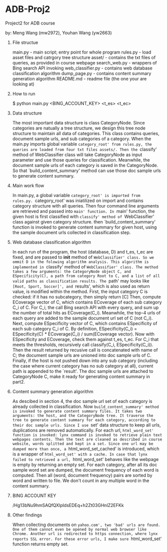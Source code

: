 # ADB-Proj2
Project2 for ADB course

by: Meng Wang (mw2972), Youhan Wang (yw2663)

1. File structue

    main.py - main script; entry point for whole program
    rules.py - load asset files and catrgory tree structure
    asset/ - contains the txt files of queries, as provided in course webpage
    search_web.py - wrappers of Bing search API invoking
    web_classifier.py - contains web database classification algorithm
    dump_page.py - contains content summary generation algorithm
    README.md - readme file (the one your are looking at)

2. How to run

    $ python main.py <BING_ACCOUNT_KEY> <t_es> <t_ec> <host>

2. Data structure

    The most important data structure is class CategoryNode. Since categories are natually a tree structure, we design this tree node structure to maintain all data of categories. This class contains queries, document sample urls, and sub categories of a category. When the main.py imports global variable `category_root' from rules.py, the queries are loaded from four txt files assets/. Then the `classify' method of WebClassifier class will take CategoryNode as input parameter and use those queries for classification. Meanwhile, the document sample urls of each category is saved in the CategoryNode. So that `build_content_summary' method can use those doc sample urls to generate content summary.

3. Main work flow

    In main.py, a global variable `category_root' is imported from rules.py. `category_root' was iniatilized on import and contains category structure with all queries. Then four command line arguments are retrieved and passed into `main' function. In `main' function, the given host is first classified with `classify' method of `WebClassifier' class against given category structure. then `build_content_summary' function is invoked to generate content summary for given host, using the sample document urls collected in classification step.

4. Web database classification algorithm

    In each run of the program, the host (database, D) and t_es, t_ec are fixed, and are passed to __init__ method of `WebClassifier' class. So we ommit D in the folowing algorithm analysis.
    This algorithm is implemented in `classify' method of `WebClassifier' class. The method takes a few arguments: the CategoryNode object C, and ESpecificity(C), a path from category Root to C, and a list of all valid paths as classification results. The `path' may looks like `[Root, Sport, Soccer]', and `results', which is also used as return value, is modified within the method.
    First, the input category C is checked: if it has no subcategory, then simply return [C]
    Then, compute ECoverage vector of C, which contains ECoverage of each sub category C_i of C. For C_i, the call Bing search API with every query, and sum up the number of total hits as ECoverage(C_i). Meanwhile, the top-4 urls of each query are added to the sample document url set of C (not C_i).
    Next, compute ESpecificity vector of C, which contains ESpecificity of each sub category C_i of C. By definition, ESpecificity(C_i) = ESpecificity(C) * ECoverage(C_i) / sum(ECoverage vector).
    Now with ESpecificity and ECoverage, check them against t_es, t_ec. For C_i that meets the thresholds, recursively call classify(C_i, ESpecificity(C_i)). Then the result returned by recusive call is concatenated with name of C; the document sample urls are unioned into doc sample urls of C.
    Finally, if the host is not pushed down into any sub category (including the case where current category has no sub category at all), current path is appended to the `result'. The doc sample urls are attached to CategoryNode C, make it ready for generating content summary in part2.

5. Content summary generation algorithm

    As descibed in section 4, the doc sample url set of each category is already collected in classification. Now `build_content_summary' method is invoked to generate content summary files. It takes two arguments: the host, and the CategoryNode tree. It traverse the tree to generate content summary for each category, according to their doc sample urls. Since I use `set' data structure to keep all urls, duplications are removed automatically.
    For each url, `html_word_set' function is invoked: lynx command is invoked to retrieve plain text webpages contents. Then the text are cleaned as described in course website, words splitted and kept in a set. Since one url may be dumped more than once, a `html_word_set_cached' is introduced, which is a wrapper of `html_word_set' with a cache. In case that lynx failed to retrieved a url, `html_word_set' behaves like the webpage is empty by returning an empty set.
    For each category, after all its doc sample word set are dumped, the document frequency of each word is computed. Then all (word, document frequency) pairs are sorted by word and written to file. We don't count in any multiple word in the content summary.

6. BING ACCOUNT KEY

    /Hg13bNu9hmSAQfQXlpIdsEDEq+h2Zt03GHnlZ2EFKk

7. Other findings

    When collecting documents on `yahoo.com', two 'bad' urls are found. One of them cannot even be opened by normal web browser like Chrome. Another url is redirected to https connection, where lynx reports SSL error. For these error urls, I make sure `html_word_set' function returns empty set.

